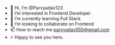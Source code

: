 - 👋 Hi, I’m @Parvyadav123
- 👀 I’m interested in Frontend Developer
- 🌱 I’m currently learning Full Stack
- 💞️ I’m looking to collaborate on Frontend
- 📫 How to reach me parvyadav555@gmail.com
- ⚡ Happy to see you here..

<!---
Parvyadav123/Parvyadav123 is a ✨ special ✨ repository because its `README.md` (this file) appears on your GitHub profile.
You can click the Preview link to take a look at your changes.
--->
